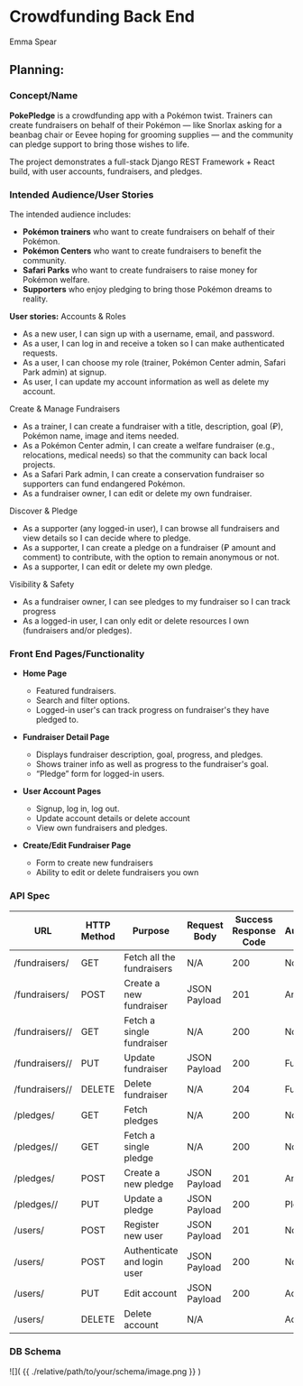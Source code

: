 # Crowdfunding Back End
Emma Spear

## Planning:
### Concept/Name
**PokePledge** is a crowdfunding app with a Pokémon twist. 
Trainers can create fundraisers on behalf of their Pokémon — like Snorlax asking for a beanbag chair or Eevee hoping for grooming supplies — and the community can pledge support to bring those wishes to life.  

The project demonstrates a full-stack Django REST Framework + React build, with user accounts, fundraisers, and pledges.

### Intended Audience/User Stories
The intended audience includes:
- **Pokémon trainers** who want to create fundraisers on behalf of their Pokémon. 
- **Pokémon Centers** who want to create fundraisers to benefit the community.
- **Safari Parks** who want to create fundraisers to raise money for Pokémon welfare. 
- **Supporters** who enjoy pledging to bring those Pokémon dreams to reality.  

**User stories:**
Accounts & Roles
- As a new user, I can sign up with a username, email, and password.
- As a user, I can log in and receive a token so I can make authenticated requests.
- As a user, I can choose my role (trainer, Pokémon Center admin, Safari Park admin) at signup.
- As user, I can update my account information as well as delete my account. 

Create & Manage Fundraisers
- As a trainer, I can create a fundraiser with a title, description, goal (₽), Pokémon name, image and items needed.
- As a Pokémon Center admin, I can create a welfare fundraiser (e.g., relocations, medical needs) so that the community can back local projects.
- As a Safari Park admin, I can create a conservation fundraiser so supporters can fund endangered Pokémon.
- As a fundraiser owner, I can edit or delete my own fundraiser.

Discover & Pledge
- As a supporter (any logged-in user), I can browse all fundraisers and view details so I can decide where to pledge.
- As a supporter, I can create a pledge on a fundraiser (₽ amount and comment) to contribute, with the option to remain anonymous or not.
- As a supporter, I can edit or delete my own pledge.

Visibility & Safety
- As a fundraiser owner, I can see pledges to my fundraiser so I can track progress
- As a logged-in user, I can only edit or delete resources I own (fundraisers and/or pledges).


### Front End Pages/Functionality
- **Home Page**
  - Featured fundraisers.
  - Search and filter options.  
  - Logged-in user's can track progress on fundraiser's they have pledged to. 

- **Fundraiser Detail Page**
  - Displays fundraiser description, goal, progress, and pledges.  
  - Shows trainer info as well as progress to the fundraiser's goal. 
  - “Pledge” form for logged-in users.  

- **User Account Pages**
  - Signup, log in, log out. 
  - Update account details or delete account
  - View own fundraisers and pledges. 

- **Create/Edit Fundraiser Page**
  - Form to create new fundraisers
  - Ability to edit or delete fundraisers you own  

### API Spec


| URL                | HTTP Method | Purpose                     | Request Body | Success Response Code | Authentication/Authorisation |
| ------------------ | ----------- | --------------------------- | ------------ | --------------------- | ---------------------------- |
| /fundraisers/      | GET         | Fetch all the fundraisers   | N/A          | 200                   | None                         |
| /fundraisers/      | POST        | Create a new fundraiser     | JSON Payload | 201                   | Any logged in user           |
| /fundraisers/<id>/ | GET         | Fetch a single fundraiser   | N/A          | 200                   | None                         |
| /fundraisers/<id>/ | PUT         | Update fundraiser           | JSON Payload | 200                   | Fundraiser owner             |
| /fundraisers/<id>/ | DELETE      | Delete fundraiser           | N/A          | 204                   | Fundraiser owner             |
| /pledges/          | GET         | Fetch pledges               | N/A          | 200                   | None                         |
| /pledges/<id>/     | GET         | Fetch a single pledge       | N/A          | 200                   | None                         |
| /pledges/          | POST        | Create a new pledge         | JSON Payload | 201                   | Any logged in user           |
| /pledges/<id>/     | PUT         | Update a pledge             | JSON Payload | 200                   | Pledge owner                 |
| /users/            | POST        | Register new user           | JSON Payload | 201                   | None                         |
| /users/            | POST        | Authenticate and login user | JSON Payload | 200                   | None                         |
| /users/            | PUT         | Edit account                | JSON Payload | 200                   | Account owner                |
| /users/            | DELETE      | Delete account              | N/A          |                       | Account owner                |
### DB Schema
![]( {{ ./relative/path/to/your/schema/image.png }} )